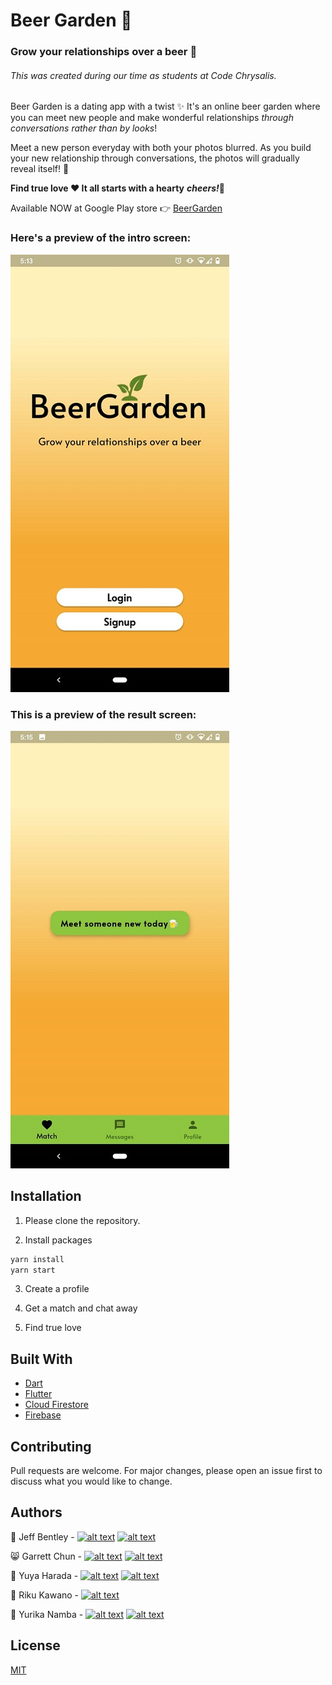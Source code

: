 # Beer Garden 🌱
### Grow your relationships over a beer 🍻

###### This was created during our time as students at Code Chrysalis.

Beer Garden is a dating app with a twist ✨ It's an online beer garden where you can meet new people and make wonderful relationships *through conversations rather than by looks*!

Meet a new person everyday with both your photos blurred. As you build your new relationship through conversations, the photos will gradually reveal itself! 🎉

**Find true love ♥️ It all starts with a hearty** ***cheers!***🍻 

Available NOW at Google Play store 👉 [BeerGarden](https://play.google.com/store/)

### Here's a preview of the intro screen:

![BeerGarden1](./images/welcome.jpg)

### This is a preview of the result screen:

![BeerGarden2](./images/match.jpg)


## Installation

1. Please clone the repository.

2. Install packages

```bash
yarn install
yarn start
```

3.  Create a profile

4.  Get a match and chat away

5.  Find true love

## Built With

- [Dart](https://dart.dev/)
- [Flutter](https://flutter.dev/)
- [Cloud Firestore](https://cloud.google.com/firestore)
- [Firebase](https://firebase.google.com/)

## Contributing

Pull requests are welcome. For major changes, please open an issue first to discuss what you would like to change.


## Authors

👻  Jeff Bentley - [![alt text][1.1]][1]       [![alt text][1.5]][2]

😸  Garrett Chun  -  [![alt text][1.1]][3]       [![alt text][1.5]][4]

🌝  Yuya Harada - [![alt text][1.1]][5]   [![alt text][1.5]][9]

🐸  Riku Kawano - [![alt text][1.1]][6]

🦄  Yurika Namba - [![alt text][1.1]][7]       [![alt text][1.5]][8]

[1.1]: http://i.imgur.com/9I6NRUm.png
[1.2]: ./images/twitter.png
[1.5]: http://i.imgur.com/wWzX9uB.png

[1]: https://github.com/jbentleyjp
[2]: https://twitter.com/bentley449

[3]: http://www.github.com/Kapakahi
[4]: http://www.twitter.com/KapakahiCoder

[5]: https://github.com/yuya-h-29
[9]: https://twitter.com/harahara_29

[6]: https://github.com/rikukawano

[7]: https://github.com/yurikanamba
[8]: https://twitter.com/NambaYurika

## License

[MIT](https://choosealicense.com/licenses/mit/)
